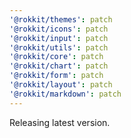 ```yaml
---
'@rokkit/themes': patch
'@rokkit/icons': patch
'@rokkit/input': patch
'@rokkit/utils': patch
'@rokkit/core': patch
'@rokkit/chart': patch
'@rokkit/form': patch
'@rokkit/layout': patch
'@rokkit/markdown': patch
---
```


Releasing latest version.

